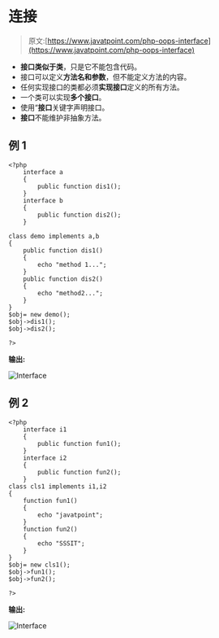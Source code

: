 # 连接

> 原文:[https://www.javatpoint.com/php-oops-interface](https://www.javatpoint.com/php-oops-interface)

*   **接口类似于类**，只是它不能包含代码。
*   接口可以定义**方法名和参数**，但不能定义方法的内容。
*   任何实现接口的类都必须**实现接口**定义的所有方法。
*   一个类可以实现**多个接口**。
*   使用“**接口**关键字声明接口。
*   **接口**不能维护非抽象方法。

## 例 1

```
<?php
	interface a
	{
		public function dis1();
	}
	interface b
	{
		public function dis2();
	}

class demo implements a,b
{
	public function dis1()
	{
		echo "method 1...";
	}
	public function dis2()
	{
		echo "method2...";
	}
}
$obj= new demo();
$obj->dis1();
$obj->dis2();

?>

```

**输出:**

![Interface](../Images/cf7996083896400bdc7a7792f1103fa8.png)

## 例 2

```
<?php
	interface i1
	{
		public function fun1();
	}
	interface i2
	{
		public function fun2();
	}
class cls1 implements i1,i2
{
	function fun1()
	{
		echo "javatpoint";
	}
	function fun2()
	{
		echo "SSSIT";
	}
}
$obj= new cls1();
$obj->fun1();
$obj->fun2();

?>

```

**输出:**

![Interface](../Images/48b4630d574103e328661c4be3904591.png)